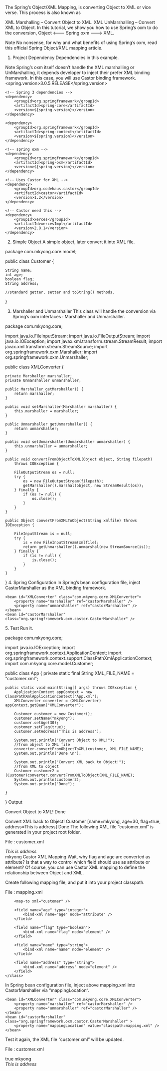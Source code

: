 The Spring’s Object/XML Mapping, is converting Object to XML or vice verse. This process is also known as

XML Marshalling – Convert Object to XML.
XML UnMarshalling – Convert XML to Object.
In this tutorial, we show you how to use Spring’s oxm to do the conversion, Object <--- Spring oxm ---> XML.

Note
No nonsense, for why and what benefits of using Spring’s oxm, read this official Spring Object/XML mapping article.
1. Project Dependency
Dependencies in this example.

Note
Spring’s oxm itself doesn’t handle the XML marshalling or UnMarshalling, it depends developer to inject their prefer XML binding framework. In this case, you will use Castor binding framework.
<properties>
	<spring.version>3.0.5.RELEASE</spring.version>
</properties>

<dependencies>

	<!-- Spring 3 dependencies -->
	<dependency>
		<groupId>org.springframework</groupId>
		<artifactId>spring-core</artifactId>
		<version>${spring.version}</version>
	</dependency>

	<dependency>
		<groupId>org.springframework</groupId>
		<artifactId>spring-context</artifactId>
		<version>${spring.version}</version>
	</dependency>

	<!-- spring oxm -->
	<dependency>
		<groupId>org.springframework</groupId>
		<artifactId>spring-oxm</artifactId>
		<version>${spring.version}</version>
	</dependency>

	<!-- Uses Castor for XML -->
	<dependency>
		<groupId>org.codehaus.castor</groupId>
		<artifactId>castor</artifactId>
		<version>1.2</version>
	</dependency>

	<!-- Castor need this -->
	<dependency>
		<groupId>xerces</groupId>
		<artifactId>xercesImpl</artifactId>
		<version>2.8.1</version>
	</dependency>

</dependencies>

 
2. Simple Object
A simple object, later convert it into XML file.

package com.mkyong.core.model;

public class Customer {

	String name;
	int age;
	boolean flag;
	String address;

	//standard getter, setter and toString() methods.
}

 
3. Marshaller and Unmarshaller
This class will handle the conversion via Spring’s oxm interfaces : Marshaller and Unmarshaller.

package com.mkyong.core;

import java.io.FileInputStream;
import java.io.FileOutputStream;
import java.io.IOException;
import javax.xml.transform.stream.StreamResult;
import javax.xml.transform.stream.StreamSource;
import org.springframework.oxm.Marshaller;
import org.springframework.oxm.Unmarshaller;

public class XMLConverter {

	private Marshaller marshaller;
	private Unmarshaller unmarshaller;

	public Marshaller getMarshaller() {
		return marshaller;
	}

	public void setMarshaller(Marshaller marshaller) {
		this.marshaller = marshaller;
	}

	public Unmarshaller getUnmarshaller() {
		return unmarshaller;
	}

	public void setUnmarshaller(Unmarshaller unmarshaller) {
		this.unmarshaller = unmarshaller;
	}

	public void convertFromObjectToXML(Object object, String filepath)
		throws IOException {

		FileOutputStream os = null;
		try {
			os = new FileOutputStream(filepath);
			getMarshaller().marshal(object, new StreamResult(os));
		} finally {
			if (os != null) {
				os.close();
			}
		}
	}

	public Object convertFromXMLToObject(String xmlfile) throws IOException {

		FileInputStream is = null;
		try {
			is = new FileInputStream(xmlfile);
			return getUnmarshaller().unmarshal(new StreamSource(is));
		} finally {
			if (is != null) {
				is.close();
			}
		}
	}

}
4. Spring Configuration
In Spring’s bean configuration file, inject CastorMarshaller as the XML binding framework.

<beans xmlns="http://www.springframework.org/schema/beans"
	xmlns:xsi="http://www.w3.org/2001/XMLSchema-instance"
	xsi:schemaLocation="http://www.springframework.org/schema/beans
	http://www.springframework.org/schema/beans/spring-beans-3.0.xsd">

	<bean id="XMLConverter" class="com.mkyong.core.XMLConverter">
		<property name="marshaller" ref="castorMarshaller" />
		<property name="unmarshaller" ref="castorMarshaller" />
	</bean>
	<bean id="castorMarshaller" class="org.springframework.oxm.castor.CastorMarshaller" />

</beans>
5. Test
Run it.

package com.mkyong.core;

import java.io.IOException;
import org.springframework.context.ApplicationContext;
import org.springframework.context.support.ClassPathXmlApplicationContext;
import com.mkyong.core.model.Customer;

public class App {
	private static final String XML_FILE_NAME = "customer.xml";

	public static void main(String[] args) throws IOException {
		ApplicationContext appContext = new ClassPathXmlApplicationContext("App.xml");
		XMLConverter converter = (XMLConverter) appContext.getBean("XMLConverter");

		Customer customer = new Customer();
		customer.setName("mkyong");
		customer.setAge(30);
		customer.setFlag(true);
		customer.setAddress("This is address");

		System.out.println("Convert Object to XML!");
		//from object to XML file
		converter.convertFromObjectToXML(customer, XML_FILE_NAME);
		System.out.println("Done \n");

		System.out.println("Convert XML back to Object!");
		//from XML to object
		Customer customer2 = (Customer)converter.convertFromXMLToObject(XML_FILE_NAME);
		System.out.println(customer2);
		System.out.println("Done");

	}
}
Output

Convert Object to XML!
Done

Convert XML back to Object!
Customer [name=mkyong, age=30, flag=true, address=This is address]
Done
The following XML file “customer.xml” is generated in your project root folder.

File : customer.xml

<?xml version="1.0" encoding="UTF-8"?>
<customer flag="true" age="30">
	<address>This is address</address>
	<name>mkyong</name>
</customer>
Castor XML Mapping
Wait, why flag and age are converted as attribute? Is that a way to control which field should use as attribute or element? Of course, you can use Castor XML mapping to define the relationship between Object and XML.

Create following mapping file, and put it into your project classpath.

File : mapping.xml

<mapping>
	<class name="com.mkyong.core.model.Customer">

		<map-to xml="customer" />

		<field name="age" type="integer">
			<bind-xml name="age" node="attribute" />
		</field>

		<field name="flag" type="boolean">
			<bind-xml name="flag" node="element" />
		</field>

		<field name="name" type="string">
			<bind-xml name="name" node="element" />
		</field>

		<field name="address" type="string">
			<bind-xml name="address" node="element" />
		</field>
	</class>
</mapping>
In Spring bean configuration file, inject above mapping.xml into CastorMarshaller via “mappingLocation“.

<beans xmlns="http://www.springframework.org/schema/beans"
	xmlns:xsi="http://www.w3.org/2001/XMLSchema-instance"
	xsi:schemaLocation="http://www.springframework.org/schema/beans
	http://www.springframework.org/schema/beans/spring-beans-3.0.xsd">

	<bean id="XMLConverter" class="com.mkyong.core.XMLConverter">
		<property name="marshaller" ref="castorMarshaller" />
		<property name="unmarshaller" ref="castorMarshaller" />
	</bean>
	<bean id="castorMarshaller" class="org.springframework.oxm.castor.CastorMarshaller" >
		<property name="mappingLocation" value="classpath:mapping.xml" />
	</bean>

</beans>
Test it again, the XML file “customer.xml” will be updated.

File : customer.xml

<?xml version="1.0" encoding="UTF-8"?>
<customer age="30">
	<flag>true</flag>
	<name>mkyong</name>
	<address>This is address</address>
</customer>
